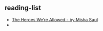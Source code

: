 ## reading-list
* [The Heroes We’re Allowed - by Misha Saul](https://www.kvetch.au/p/the-heroes-were-allowed)
* 